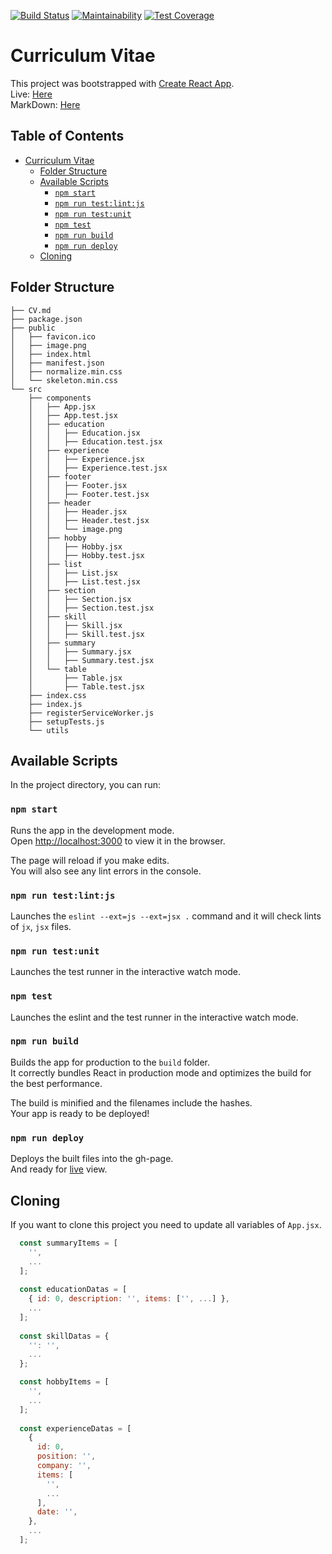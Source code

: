 [![Build Status](https://travis-ci.org/enkhee-Osiris/curriculum_vitae.svg?branch=develop)](https://travis-ci.org/enkhee-Osiris/curriculum_vitae)
[![Maintainability](https://api.codeclimate.com/v1/badges/fc7423cb3bd49a908d5e/maintainability)](https://codeclimate.com/github/enkhee-Osiris/curriculum_vitae/maintainability)
[![Test Coverage](https://api.codeclimate.com/v1/badges/fc7423cb3bd49a908d5e/test_coverage)](https://codeclimate.com/github/enkhee-Osiris/curriculum_vitae/test_coverage)

# Curriculum Vitae

This project was bootstrapped with [Create React App](https://github.com/facebookincubator/create-react-app).  
Live: [Here](https://enkhee-osiris.github.io/curriculum_vitae)  
MarkDown: [Here](https://github.com/enkhee-Osiris/curriculum_vitae/blob/master/CV.md)

## Table of Contents

- [Curriculum Vitae](#curriculum-vitae)
  - [Folder Structure](#folder-structure)
  - [Available Scripts](#available-scripts)
    - [`npm start`](#npm-start)
    - [`npm run test:lint:js`](#npm-run-testlintjs)
    - [`npm run test:unit`](#npm-run-testunit)
    - [`npm test`](#npm-test)
    - [`npm run build`](#npm-run-build)
    - [`npm run deploy`](#npm-run-deploy)
  - [Cloning](#cloning)

## Folder Structure

```
├── CV.md
├── package.json
├── public
│   ├── favicon.ico
│   ├── image.png
│   ├── index.html
│   ├── manifest.json
│   ├── normalize.min.css
│   └── skeleton.min.css
└── src
    ├── components
    │   ├── App.jsx
    │   ├── App.test.jsx
    │   ├── education
    │   │   ├── Education.jsx
    │   │   ├── Education.test.jsx
    │   ├── experience
    │   │   ├── Experience.jsx
    │   │   ├── Experience.test.jsx
    │   ├── footer
    │   │   ├── Footer.jsx
    │   │   ├── Footer.test.jsx
    │   ├── header
    │   │   ├── Header.jsx
    │   │   ├── Header.test.jsx
    │   │   └── image.png
    │   ├── hobby
    │   │   ├── Hobby.jsx
    │   │   ├── Hobby.test.jsx
    │   ├── list
    │   │   ├── List.jsx
    │   │   ├── List.test.jsx
    │   ├── section
    │   │   ├── Section.jsx
    │   │   ├── Section.test.jsx
    │   ├── skill
    │   │   ├── Skill.jsx
    │   │   ├── Skill.test.jsx
    │   ├── summary
    │   │   ├── Summary.jsx
    │   │   ├── Summary.test.jsx
    │   └── table
    │       ├── Table.jsx
    │       ├── Table.test.jsx
    ├── index.css
    ├── index.js
    ├── registerServiceWorker.js
    ├── setupTests.js
    └── utils
```

## Available Scripts

In the project directory, you can run:

### `npm start`

Runs the app in the development mode.<br>
Open [http://localhost:3000](http://localhost:3000) to view it in the browser.

The page will reload if you make edits.<br>
You will also see any lint errors in the console.

### `npm run test:lint:js`

Launches the `eslint --ext=js --ext=jsx .` command and 
it will check lints of `jx`, `jsx` files. 

### `npm run test:unit`

Launches the test runner in the interactive watch mode.

### `npm test`

Launches the eslint and the test runner in the interactive watch mode.

### `npm run build`

Builds the app for production to the `build` folder.<br>
It correctly bundles React in production mode and optimizes the build for the best performance.

The build is minified and the filenames include the hashes.<br>
Your app is ready to be deployed!

### `npm run deploy`

Deploys the built files into the gh-page.<br>
And ready for [live](https://enkhee-osiris.github.io/curriculum_vitae) view.

## Cloning

If you want to clone this project you need to update all variables of `App.jsx`.

```javascript
  const summaryItems = [
    '',
    ...
  ];
  
  const educationDatas = [
    { id: 0, description: '', items: ['', ...] },
    ...
  ];
  
  const skillDatas = {
    '': '',
    ...
  };

  const hobbyItems = [
    '',
    ...
  ];
    
  const experienceDatas = [
    {
      id: 0,
      position: '',
      company: '',
      items: [
        '',
        ...
      ],
      date: '',
    },
    ...
  ];
```

